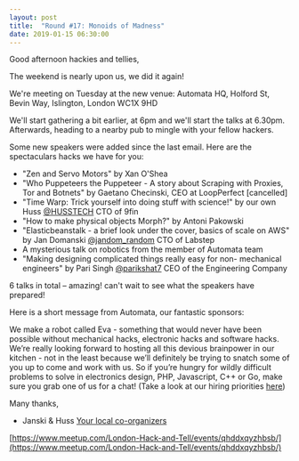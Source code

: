 ```yaml
---
layout: post
title:  "Round #17: Monoids of Madness"
date: 2019-01-15 06:30:00
---
```


Good afternoon hackies and tellies,

The weekend is nearly upon us, we did it again!

We're meeting on Tuesday at the new venue: Automata HQ, Holford St, Bevin Way, Islington, London WC1X 9HD

We'll start gathering a bit earlier, at 6pm and we'll start the talks at 6.30pm.
Afterwards, heading to a nearby pub to mingle with your fellow hackers.

Some new speakers were added since the last email. Here are the spectaculars hacks we have for you:
- "Zen and Servo Motors" by Xan O'Shea
- "Who Puppeteers the Puppeteer - A story about Scraping with Proxies, Tor and Botnets" by Gaetano Checinski, CEO at LoopPerfect [cancelled]
- "Time Warp: Trick yourself into doing stuff with science!" by our own Huss [@HUSSTECH](https://twitter.com/HUSSTECH) CTO of 9fin
- "How to make physical objects Morph?" by Antoni Pakowski
- "Elasticbeanstalk - a brief look under the cover, basics of scale on AWS" by Jan Domanski [@jandom_random](https://twitter.com/jandom_random) CTO of Labstep
- A mysterious talk on robotics from the member of Automata team
- "Making designing complicated things really easy for non- mechanical engineers" by Pari Singh [@parikshat7](https://twitter.com/parikshat7) CEO of the Engineering Company

6 talks in total – amazing! can't wait to see what the speakers have prepared!

Here is a short message from Automata, our fantastic sponsors:

We make a robot called Eva - something that would never have been possible without mechanical hacks, electronic hacks and software hacks. We’re really looking forward to hosting all this devious brainpower in our kitchen - not in the least because we’ll definitely be trying to snatch some of you up to come and work with us. So if you’re hungry for wildly difficult problems to solve in electronics design, PHP, Javascript, C++ or Go, make sure you grab one of us for a chat! (Take a look at our hiring priorities [here](https://automata.tech/careers/))

Many thanks,

- Janski & Huss
[Your local co-organizers](https://twitter.com/LndHackAndTell)

[https://www.meetup.com/London-Hack-and-Tell/events/qhddxqyzhbsb/](https://www.meetup.com/London-Hack-and-Tell/events/qhddxqyzhbsb/)
